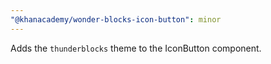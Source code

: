 ```yaml
---
"@khanacademy/wonder-blocks-icon-button": minor
---
```


Adds the `thunderblocks` theme to the IconButton component.
